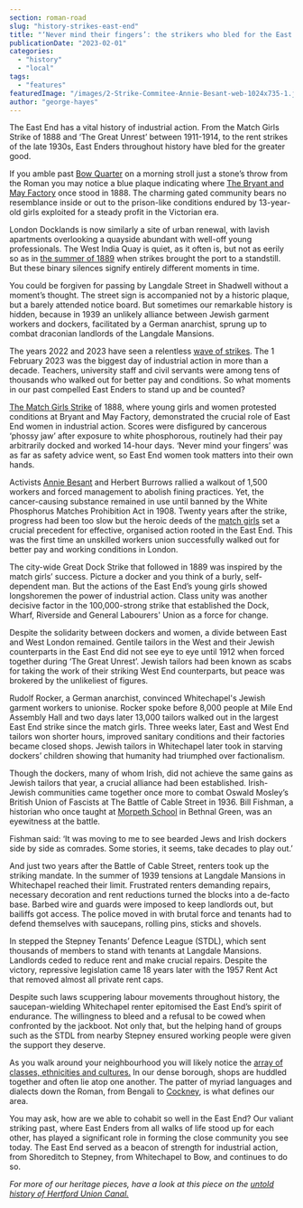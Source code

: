 ```yaml
---
section: roman-road
slug: "history-strikes-east-end"
title: "‘Never mind their fingers’: the strikers who bled for the East End"
publicationDate: "2023-02-01"
categories: 
  - "history"
  - "local"
tags: 
  - "features"
featuredImage: "/images/2-Strike-Commitee-Annie-Besant-web-1024x735-1.jpg"
author: "george-hayes"
---
```


The East End has a vital history of industrial action. From the Match Girls Strike of 1888 and ‘The Great Unrest’ between 1911-1914, to the rent strikes of the late 1930s, East Enders throughout history have bled for the greater good.

If you amble past [Bow Quarter](https://romanroadlondon.com/bow-quarter-interiors-anton-rodriguez/) on a morning stroll just a stone’s throw from the Roman you may notice a blue plaque indicating where [The Bryant and May Factory](https://romanroadlondon.com/annie-besant-match-girl-riots-bow/) once stood in 1888. The charming gated community bears no resemblance inside or out to the prison-like conditions endured by 13-year-old girls exploited for a steady profit in the Victorian era.

London Docklands is now similarly a site of urban renewal, with lavish apartments overlooking a quayside abundant with well-off young professionals. The West India Quay is quiet, as it often is, but not as eerily so as in [the summer of 1889](https://poplarlondon.co.uk/great-dock-strike-london/#:~:text=In%20the%20summer%20of%201889,landmark%20in%20trade%20union%20history.) when strikes brought the port to a standstill. But these binary silences signify entirely different moments in time.

You could be forgiven for passing by Langdale Street in Shadwell without a moment’s thought. The street sign is accompanied not by a historic plaque, but a barely attended notice board. But sometimes our remarkable history is hidden, because in 1939 an unlikely alliance between Jewish garment workers and dockers, facilitated by a German anarchist, sprung up to combat draconian landlords of the Langdale Mansions.

The years 2022 and 2023 have seen a relentless [wave of strikes](https://romanroadlondon.com/royal-mail-strike-bow-october-2022/). The 1 February 2023 was the biggest day of industrial action in more than a decade. Teachers, university staff and civil servants were among tens of thousands who walked out for better pay and conditions. So what moments in our past compelled East Enders to stand up and be counted?

[The Match Girls Strike](https://romanroadlondon.com/striking-a-light-louise-raw-book-review/) of 1888, where young girls and women protested conditions at Bryant and May Factory, demonstrated the crucial role of East End women in industrial action. Scores were disfigured by cancerous ‘phossy jaw’ after exposure to white phosphorous, routinely had their pay arbitrarily docked and worked 14-hour days. ‘Never mind your fingers’ was as far as safety advice went, so East End women took matters into their own hands.

Activists [Annie Besant](https://romanroadlondon.com/annie-besant-match-girl-riots-bow/) and Herbert Burrows rallied a walkout of 1,500 workers and forced management to abolish fining practices. Yet, the cancer-causing substance remained in use until banned by the White Phosphorus Matches Prohibition Act in 1908. Twenty years after the strike, progress had been too slow but the heroic deeds of the [match girls](https://romanroadlondon.com/sarah-chapman-matchstick-girl-campaign-memorial/) set a crucial precedent for effective, organised action rooted in the East End. This was the first time an unskilled workers union successfully walked out for better pay and working conditions in London.

The city-wide Great Dock Strike that followed in 1889 was inspired by the match girls’ success. Picture a docker and you think of a burly, self-dependent man. But the actions of the East End’s young girls showed longshoremen the power of industrial action. Class unity was another decisive factor in the 100,000-strong strike that established the Dock, Wharf, Riverside and General Labourers' Union as a force for change.

Despite the solidarity between dockers and women, a divide between East and West London remained. Gentile tailors in the West and their Jewish counterparts in the East End did not see eye to eye until 1912 when forced together during ‘The Great Unrest’. Jewish tailors had been known as scabs for taking the work of their striking West End counterparts, but peace was brokered by the unlikeliest of figures. 

Rudolf Rocker, a German anarchist, convinced Whitechapel's Jewish garment workers to unionise. Rocker spoke before 8,000 people at Mile End Assembly Hall and two days later 13,000 tailors walked out in the largest East End strike since the match girls. Three weeks later, East and West End tailors won shorter hours, improved sanitary conditions and their factories became closed shops. Jewish tailors in Whitechapel later took in starving dockers’ children showing that humanity had triumphed over factionalism.

Though the dockers, many of whom Irish, did not achieve the same gains as Jewish tailors that year, a crucial alliance had been established. Irish-Jewish communities came together once more to combat Oswald Mosley’s British Union of Fascists at The Battle of Cable Street in 1936. Bill Fishman, a historian who once taught at [Morpeth School](https://romanroadlondon.com/coronavirus-vaccine-children-ed-stubbs-morpeth/) in Bethnal Green, was an eyewitness at the battle.

Fishman said: ‘It was moving to me to see bearded Jews and Irish dockers side by side as comrades. Some stories, it seems, take decades to play out.’

And just two years after the Battle of Cable Street, renters took up the striking mandate. In the summer of 1939 tensions at Langdale Mansions in Whitechapel reached their limit. Frustrated renters demanding repairs, necessary decoration and rent reductions turned the blocks into a de-facto base. Barbed wire and guards were imposed to keep landlords out, but bailiffs got access. The police moved in with brutal force and tenants had to defend themselves with saucepans, rolling pins, sticks and shovels.

In stepped the Stepney Tenants’ Defence League (STDL), which sent thousands of members to stand with tenants at Langdale Mansions. Landlords ceded to reduce rent and make crucial repairs. Despite the victory, repressive legislation came 18 years later with the 1957 Rent Act that removed almost all private rent caps. 

Despite such laws scuppering labour movements throughout history, the saucepan-wielding Whitechapel renter epitomised the East End’s spirit of endurance. The willingness to bleed and a refusal to be cowed when confronted by the jackboot. Not only that, but the helping hand of groups such as the STDL from nearby Stepney ensured working people were given the support they deserve.

As you walk around your neighbourhood you will likely notice the [array of classes, ethnicities and cultures.](https://romanroadlondon.com/rosa-rogina-london-festival-architecture-interview/) In our dense borough, shops are huddled together and often lie atop one another. The patter of myriad languages and dialects down the Roman, from Bengali to [Cockney](https://romanroadlondon.com/cockney-rhyming-slang-money/), is what defines our area.

You may ask, how are we able to cohabit so well in the East End? Our valiant striking past, where East Enders from all walks of life stood up for each other, has played a significant role in forming the close community you see today. The East End served as a beacon of strength for industrial action, from Shoreditch to Stepney, from Whitechapel to Bow, and continues to do so.

_For more of our heritage pieces, have a look at this piece on the_ _[untold history of Hertford Union Canal.](https://romanroadlondon.com/sarah-chapman-matchstick-girl-campaign-memorial/)_



